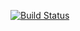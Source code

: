[![Build Status](https://travis-ci.org/ericminio/crocus.svg)](https://travis-ci.org/ericminio/crocus)
